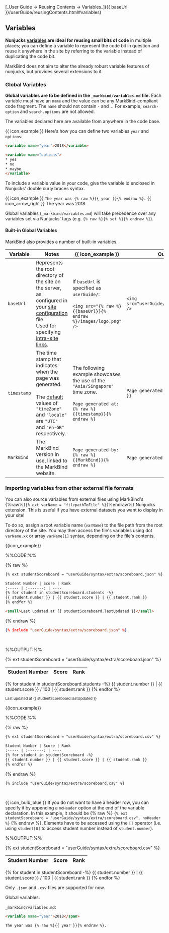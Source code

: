 <span id="link" class="d-none">
<md>[_User Guide → Reusing Contents → Variables_]({{ baseUrl }}/userGuide/reusingContents.html#variables)</md>
</span>

## Variables

<span id="overview">

**Nunjucks [variables](https://mozilla.github.io/nunjucks/templating.html#set) are ideal for reusing small bits of code** in multiple places; you can define a variable to represent the code bit in question and reuse it anywhere in the site by referring to the variable instead of duplicating the code bit.
</span>

MarkBind does not aim to alter the already robust variable features of nunjucks, but provides several extensions to it.

### Global Variables

**Global variables are to be defined in the `_markbind/variables.md` file.** Each variable must have an `name` and the value can be any MarkBind-compliant code fragment. The `name` should not contain `-` and `.`. For example, `search-option` and `search.options` are not allowed.

The variables declared here are available from anywhere in the code base.

<div class="indented">

{{ icon_example }} Here's how you can define two variables `year` and `options`:

```html
<variable name="year">2018</variable>

<variable name="options">
* yes
* no
* maybe
</variable>
```
</div>

To include a variable value in your code, give the variable id enclosed in Nunjucks' double curly braces syntax.

<div class="indented">

{{ icon_example }} `The year was {% raw %}{{ year }}{% endraw %}.` {{ icon_arrow_right }} The year was 2018.

</div>

<box type="warning">

Global variables (`_markbind/variables.md`) will take precedence over any variables set via Nunjucks' tags (e.g. `{% raw %}{% set %}{% endraw %}`).
</box>

#### Built-in Global Variables

MarkBind also provides a number of built-in variables.

Variable | Notes | {{ icon_example }} | Output
--- | --- | --- | ---
`baseUrl` | Represents the root directory of the site on the server, as configured in your [site configuration]({{baseUrl}}/userGuide/siteJsonFile.html#baseurl) file. <br> Used for specifying [intra-site links](../formattingContents.html#intra-site-links). | If `baseUrl` is specified as `userGuide/`:<br><br> `<img src="{% raw %}{{baseUrl}}{% endraw %}/images/logo.png" />` | `<img src="userGuide/images/logo.png" />`
`timestamp` | The time stamp that indicates when the page was generated. <br><br> The [default]({{baseUrl}}/userGuide/siteJsonFile.html#timezone) values of `"timeZone"` and `"locale"` are `"UTC"` and `"en-GB"` respectively.  | The following example showcases the use of the `"Asia/Singapore"` time zone.<br><br> `Page generated at: {% raw %}{{timestamp}}{% endraw %}` | `Page generated at: {{ timestamp }}`
`MarkBind` | The MarkBind version in use, linked to the MarkBind website. | `Page generated by: {% raw %}{{MarkBind}}{% endraw %}`  | `Page generated by:` {{ MarkBind | safe }}


### Importing variables from other external file formats

You can also source variables from external files using MarkBind's {%raw%}`{% ext varName = "filepathToFile" %}`{%endraw%} Nunjucks extension.
This is useful if you have external datasets you want to display in your site!

To do so, assign a root variable name (`varName`) to the file path from the <tooltip content="similar to how you assign filepaths for other Nunjucks tags">root directory of the site</tooltip>. You may then access the file's variables using dot `varName.xx` or array `varName[i]` syntax, depending on the file's contents.



<tabs>

<tab header="Importing from JSON files">

{{icon_example}}

%%CODE:%%

<div class="indented">

{% raw %}
```html {heading="Displaying a student scoreboard stored as JSON"}
{% ext studentScoreboard = "userGuide/syntax/extra/scoreboard.json" %}

Student Number | Score | Rank
:----- | :-------: | ----
{% for student in studentScoreboard.students -%}
{{ student.number }} | {{ student.score }} | {{ student.rank }}
{% endfor %}

<small>Last updated at {{ studentScoreboard.lastUpdated }}</small>
```
{% endraw %}

<panel type="minimal" header="Json file used in example">

```json {heading="Json File"}
{% include "userGuide/syntax/extra/scoreboard.json" %}
```

</panel>
<br>

</div>

%%OUTPUT:%%
<div class="indented">

<box border-left-color="grey" background-color="white">

{% ext studentScoreboard = "userGuide/syntax/extra/scoreboard.json" %}

Student Number | Score | Rank
:----- | :-------: | ----
{% for student in studentScoreboard.students -%}
{{ student.number }} | {{ student.score }} / 100 | {{ student.rank }}
{% endfor %}

<small>Last updated at {{ studentScoreboard.lastUpdated }}</small>
</box>
</div>

</tab>
<tab header="Importing from CSV files">

{{icon_example}}

%%CODE:%%

<div class="indented">

{% raw %}
```html {heading="Displaying a student scoreboard stored as CSV"}
{% ext studentScoreboard = "userGuide/syntax/extra/scoreboard.csv" %}

Student Number | Score | Rank
:----- | :-------: | ----
{% for student in studentScoreboard -%}
{{ student.number }} | {{ student.score }} | {{ student.rank }}
{% endfor %}
```
{% endraw %}

<panel type="minimal" header="CSV file used in example">

```csv {heading="CSV File"}
{% include "userGuide/syntax/extra/scoreboard.csv" %}
```

</panel>
<br>

<box border-left-color="{{ markbind_blue}}">

{{ icon_bulb_blue }} If you do not want to have a header row, you can specify it by appending a `noHeader` option at the end of the variable declaration. In this example, it should be {% raw %} `{% ext studentScoreboard = "userGuide/syntax/extra/scoreboard.csv", noHeader %}` {% endraw %}. Elements have to be accessed using the `[]` operator (i.e. using `student[0]` to access student number instead of `student.number`).
</box>

</div>

%%OUTPUT:%%
<div class="indented">

<box border-left-color="grey" background-color="white">

{% ext studentScoreboard = "userGuide/syntax/extra/scoreboard.csv" %}

Student Number | Score | Rank
:----- | :-------: | ----
{% for student in studentScoreboard -%}
{{ student.number }} | {{ student.score }} / 100 | {{ student.rank }}
{% endfor %}

</box>
</div>

</tab>
</tabs>

<box type="info" seamless>

Only `.json` and `.csv` files are supported for now.
</box>


<span id="short" class="d-none">

Global variables:

`_markbind/variables.md`:
```html
<variable name="year">2018</span>
```

`The year was {% raw %}{{ year }}{% endraw %}.`

</span>

